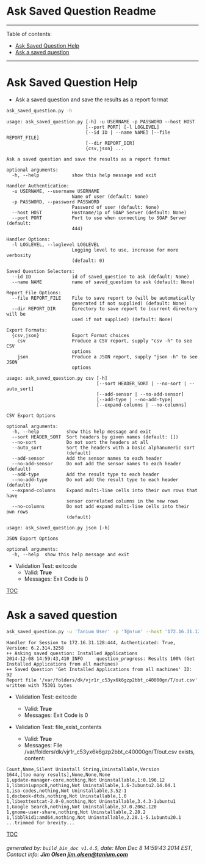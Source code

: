 Ask Saved Question Readme
===========================

---------------------------
<a name='toc'>Table of contents:</a>

  * [Ask Saved Question Help](#user-content-ask-saved-question-help)
  * [Ask a saved question](#user-content-ask-a-saved-question)

---------------------------

# Ask Saved Question Help

  * Ask a saved question and save the results as a report format

```bash
ask_saved_question.py -h
```

```
usage: ask_saved_question.py [-h] -u USERNAME -p PASSWORD --host HOST
                             [--port PORT] [-l LOGLEVEL]
                             [--id ID | --name NAME] [--file REPORT_FILE]
                             [--dir REPORT_DIR]
                             {csv,json} ...

Ask a saved question and save the results as a report format

optional arguments:
  -h, --help            show this help message and exit

Handler Authentication:
  -u USERNAME, --username USERNAME
                        Name of user (default: None)
  -p PASSWORD, --password PASSWORD
                        Password of user (default: None)
  --host HOST           Hostname/ip of SOAP Server (default: None)
  --port PORT           Port to use when connecting to SOAP Server (default:
                        444)

Handler Options:
  -l LOGLEVEL, --loglevel LOGLEVEL
                        Logging level to use, increase for more verbosity
                        (default: 0)

Saved Question Selectors:
  --id ID               id of saved_question to ask (default: None)
  --name NAME           name of saved_question to ask (default: None)

Report File Options:
  --file REPORT_FILE    File to save report to (will be automatically
                        generated if not supplied) (default: None)
  --dir REPORT_DIR      Directory to save report to (current directory will be
                        used if not supplied) (default: None)

Export Formats:
  {csv,json}            Export Format choices
    csv                 Produce a CSV report, supply "csv -h" to see CSV
                        options
    json                Produce a JSON report, supply "json -h" to see JSON
                        options

usage: ask_saved_question.py csv [-h]
                                 [--sort HEADER_SORT | --no-sort | --auto_sort]
                                 [--add-sensor | --no-add-sensor]
                                 [--add-type | --no-add-type]
                                 [--expand-columns | --no-columns]

CSV Export Options

optional arguments:
  -h, --help          show this help message and exit
  --sort HEADER_SORT  Sort headers by given names (default: [])
  --no-sort           Do not sort the headers at all
  --auto_sort         Sort the headers with a basic alphanumeric sort
                      (default)
  --add-sensor        Add the sensor names to each header
  --no-add-sensor     Do not add the sensor names to each header (default)
  --add-type          Add the result type to each header
  --no-add-type       Do not add the result type to each header (default)
  --expand-columns    Expand multi-line cells into their own rows that have
                      sensor correlated columns in the new rows
  --no-columns        Do not add expand multi-line cells into their own rows
                      (default)

usage: ask_saved_question.py json [-h]

JSON Export Options

optional arguments:
  -h, --help  show this help message and exit
```

  * Validation Test: exitcode
    * Valid: **True**
    * Messages: Exit Code is 0



[TOC](#user-content-toc)


# Ask a saved question

```bash
ask_saved_question.py -u 'Tanium User' -p 'T@n!um' --host '172.16.31.128' --loglevel 1 --name "Installed Applications" --file "/var/folders/dk/vjr1r_c53yx6k6gzp2bbt_c40000gn/T/out.csv" csv
```

```
Handler for Session to 172.16.31.128:444, Authenticated: True, Version: 6.2.314.3258
++ Asking saved question: Installed Applications
2014-12-08 14:59:43,410 INFO     question_progress: Results 100% (Get Installed Applications from all machines)
++ Saved Question 'Get Installed Applications from all machines' ID: 92
Report file '/var/folders/dk/vjr1r_c53yx6k6gzp2bbt_c40000gn/T/out.csv' written with 75301 bytes
```

  * Validation Test: exitcode
    * Valid: **True**
    * Messages: Exit Code is 0

  * Validation Test: file_exist_contents
    * Valid: **True**
    * Messages: File /var/folders/dk/vjr1r_c53yx6k6gzp2bbt_c40000gn/T/out.csv exists, content:

```
Count,Name,Silent Uninstall String,Uninstallable,Version
1644,[too many results],None,None,None
1,update-manager-core,nothing,Not Uninstallable,1:0.196.12
1,libminiupnpc8,nothing,Not Uninstallable,1.6-3ubuntu2.14.04.1
1,iso-codes,nothing,Not Uninstallable,3.52-1
1,docbook-dtds,nothing,Not Uninstallable,1.0
1,libexttextcat-2.0-0,nothing,Not Uninstallable,3.4.3-1ubuntu1
1,Google Search,nothing,Not Uninstallable,37.0.2062.120
1,gnome-user-share,nothing,Not Uninstallable,2.28.2
1,libblkid1:amd64,nothing,Not Uninstallable,2.20.1-5.1ubuntu20.1
...trimmed for brevity...
```



[TOC](#user-content-toc)


###### generated by: `build_bin_doc v1.4.5`, date: Mon Dec  8 14:59:43 2014 EST, Contact info: **Jim Olsen <jim.olsen@tanium.com>**
